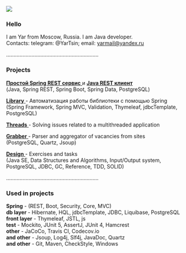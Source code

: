 ![](https://komarev.com/ghpvc/?username=yarmail)<br/>

### Hello
I am Yar from Moscow, Russia. I am Java developer.<br/>
Contacts: telegram: @YarTsin; email: yarmail@yandex.ru <br/>

..............................................................

### Projects

<a href = "https://github.com/yarmail/spring_rest_service"> **Простой Spring REST сервис** </a> 
и <a href = "https://github.com/yarmail/rest_api_client_simple"> **Java REST клиент** </a> <br/>
(Java, Spring REST, Spring Boot, Spring Data, PostgreSQL)<br/>

<a href = "https://github.com/yarmail/library"> **Library** </a> - Автоматизация работы библиотеки с помощью Spring <br/>
(Spring Framework, Spring MVC, Validation, Thymeleaf, jdbcTemplate, PostgreSQL)<br/>

<a href = "https://github.com/yarmail/job4j_threads"> **Threads** </a> - Solving issues related to a multithreaded application <br/>

<a href = "https://github.com/yarmail/job4j_grabber"> **Grabber** </a> - Parser and aggregator of vacancies from sites <br/>
(PostgreSQL, Quartz, Jsoup)<br/>

<a href = "https://github.com/yarmail/job4j_design"> **Design** </a> - Exercises and tasks <br/>
(Java SE, Data Structures and Algorithms, Input/Output system, <br/>
PostgreSQL, JDBC, GC, Reference, TDD, SOLID)<br/>

..............................................................

### Used in projects
**Spring** - (REST, Boot, Security, Core, MVC) <br/>
**db layer** - Hibernate, HQL, jdbcTemplate, JDBC, Liquibase, PostgreSQL <br/>
**front layer**  - Thymeleaf, JSTL, js <br/>
**test** - Mockito, JUnit 5, AssertJ,  JUnit 4, Hamcrest <br/>
**other** - JaCoCo, Travis CI, Codecov.io <br/>
**and other** - Jsoup, Log4j, Slf4j, JavaDoc, Quartz <br/>
**and other** - Git, Maven, СheckStyle, Windows <br/>
